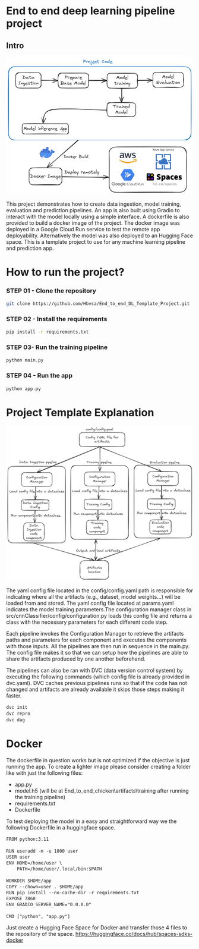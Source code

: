 # End to end deep learning pipeline project 

## Intro

![Project high level overview](assets/overview_image.png)

This project demonstrates how to create data ingestion, model training, evaluation and prediction pipelines. An app is also built using Gradio to interact with the model locally using a simple interface. A dockerfile is also provided to build a docker image of the project. The docker image was deployed in a Google Cloud Run service to test the remote app deployability. Alternatively the model was also deployed to an Hugging Face space. This is a template project to use for any machine learning pipeline and prediction app.
# How to run the project?

### STEP 01 - Clone the repository
```bash
git clone https://github.com/Hbvsa/End_to_end_DL_Template_Project.git
```
### STEP 02 - Install the requirements
```bash
pip install -r requirements.txt
```
### STEP 03- Run the training pipeline
```bash
python main.py
```
### STEP 04 - Run the app
```bash
python app.py
```

# Project Template Explanation
![Pipelines overview](assets/pipelines_image.png)

The yaml config file located in the config/config.yaml path is responsible for indicating where all the artifacts (e.g., dataset, model weights...) will be loaded from and stored. The yaml config file located at params.yaml indicates the model training parameters.The configuration manager class in src/cnnClassifier/config/configuration.py loads this config file and returns a class with the necessary parameters for each different code step.

Each pipeline invokes the Configuration Manager to retrieve the artifacts paths and parameters for each component and executes the components with those inputs. All the pipelines are then run in sequence in the main.py. The config file makes it so that we can setup how the pipelines are able to share the artifacts produced by one another beforehand.

The pipelines can also be ran with DVC (data version control system) by executing the following commands (which config file is already provided in dvc.yaml). DVC caches previous pipelines runs so that if the code has not changed and artifacts are already available it skips those steps making it faster.
```bash
dvc init
dvc repro
dvc dag
```


# Docker

The dockerfile in question works but is not optimized if the objective is just running the app. To create a lighter image please consider creating a folder like with just the following files:
- app.py
- model.h5 (will be at End_to_end_chicken\artifacts\training after running the training pipeline)
- requirements.txt
- Dockerfile

To test deploying the model in a easy and straightforward way we the following Dockerfile in a huggingface space.
```
FROM python:3.11

RUN useradd -m -u 1000 user
USER user
ENV HOME=/home/user \
	PATH=/home/user/.local/bin:$PATH

WORKDIR $HOME/app
COPY --chown=user . $HOME/app
RUN pip install --no-cache-dir -r requirements.txt
EXPOSE 7860
ENV GRADIO_SERVER_NAME="0.0.0.0"

CMD ["python", "app.py"]
```

Just create a Hugging Face Space for Docker and transfer those 4 files to the repository of the space. https://huggingface.co/docs/hub/spaces-sdks-docker
